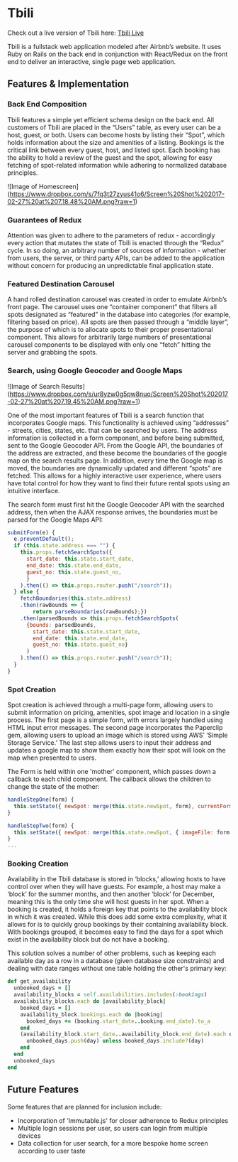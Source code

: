 # Tbili

Check out a live version of Tbili here:
[Tbili Live][tbili]

[tbili]: http://www.tbili.co/#/

 Tbili is a fullstack web application modeled after Airbnb’s website.
 It uses Ruby on Rails on the back end in conjunction with React/Redux
 on the front end to deliver an interactive,
 single page web application.

## Features & Implementation

### Back End Composition

Tbili features a simple yet efficient schema design on the back end.
All customers of Tbili are placed in the “Users” table, as every user can be a host,
guest, or both.  Users can become hosts by listing their “Spot”, which holds
information about the size and amenities of a listing.  Bookings is the critical
link between every guest, host, and listed spot.  Each booking has the ability to
hold a review of the guest and the spot, allowing for easy fetching of spot-related
information while adhering to normalized database principles.

![Image of Homescreen]
(https://www.dropbox.com/s/7fq3t27zyus41o6/Screen%20Shot%202017-02-27%20at%207.18.48%20AM.png?raw=1)

### Guarantees of Redux

Attention was given to adhere to the parameters of redux - accordingly every
action that mutates the state of Tbili is enacted through the “Redux” cycle.
In so doing, an arbitrary number of sources of information - whether from
users, the server, or third party APIs, can be added to the application
without concern for producing an unpredictable final application state.


### Featured Destination Carousel

A hand rolled destination carousel was created in order to emulate Airbnb’s
front page.  The carousel uses one “container component” that filters all
spots designated as “featured” in the database into categories (for example,
filtering based on price).  All spots are then passed through a “middle layer”,
the purpose of which is to allocate spots to their proper presentational
component.  This allows for arbitrarily large numbers of presentational
carousel components to be displayed with only one “fetch” hitting the server and
grabbing the spots.



### Search, using Google Geocoder and Google Maps

![Image of Search Results]
(https://www.dropbox.com/s/ur8yzw0g5pw8nuo/Screen%20Shot%202017-02-27%20at%207.19.45%20AM.png?raw=1)

One of the most important features of Tbili is a search function that incorporates
Google maps.  This functionality is achieved using “addresses” - streets, cities,
states, etc. that can be searched by users.  The address information is
collected in a form component, and before being submitted, sent to the Google
Geocoder API.  From the Google API, the boundaries of the address are extracted,
and these become the boundaries of the google map on the search results page.
In addition, every time the Google map is moved, the boundaries are dynamically updated
and different “spots” are fetched.  This allows for a highly interactive user experience,
where users have total control for how they want
to find their future rental spots using an intuitive interface.

The search form must first hit the Google Geocoder API with the searched
address, then when the AJAX response arrives, the boundaries must be parsed
for the Google Maps API:

```javascript
submitForm(e) {
  e.preventDefault();
  if (this.state.address === "") {
    this.props.fetchSearchSpots({
      start_date: this.state.start_date,
      end_date: this.state.end_date,
      guest_no: this.state.guest_no,
      }
    ).then(() => this.props.router.push("/search"));
  } else {
    fetchBoundaries(this.state.address)
    .then(rawBounds => {
        return parseBoundaries(rawBounds);})
    .then(parsedBounds => this.props.fetchSearchSpots(
      {bounds: parsedBounds,
        start_date: this.state.start_date,
        end_date: this.state.end_date,
        guest_no: this.state.guest_no}
      )
    ).then(() => this.props.router.push("/search"));
  }
}
```

### Spot Creation

Spot creation is achieved through a multi-page form, allowing users to
submit information on pricing, amenities, spot image and location in a
single process.  The first page is a simple form, with errors largely
handled using HTML input error messages.  The second page incorporates
the Paperclip gem, allowing users to upload an image which is stored using
AWS’ ‘Simple Storage Service.’  The last step allows users to input their
address and updates a google map to show them exactly how their spot will
look on the map when presented to users.

The Form is held within one 'mother' component, which passes down a callback
to each child component.  The callback allows the children to change
the state of the mother:

```javascript
handleStepOne(form) {
  this.setState({ newSpot: merge(this.state.newSpot, form), currentForm: 1 });
}

handleStepTwo(form) {
  this.setState({ newSpot: merge(this.state.newSpot, { imageFile: form }), currentForm: 2 });
}
...
```

### Booking Creation

Availability in the Tbili database is stored in ‘blocks,’ allowing hosts
 to have control over when they will have guests.  For example, a host may
 make a ‘block’ for the summer months, and then another ‘block’ for
 December, meaning this is the only time she will host guests in her spot.
 When a booking is created, it holds a foreign key that points to the
 availability block in which it was created.  While this does add some
 extra complexity, what it allows for is to quickly group bookings by their
 containing availability block.  With bookings grouped, it becomes easy
 to find the days for a spot which exist in the availability block but
 do not have a booking.

This solution solves a number of other problems, such as keeping each
available day as a row in a database (given database size constraints)
and dealing with date ranges without one table holding the other's
primary key:

```Ruby
def get_availability
  unbooked_days = []
  availability_blocks = self.availabilities.includes(:bookings)
  availability_blocks.each do |availability_block|
    booked_days = []
    availability_block.bookings.each do |booking|
      booked_days += (booking.start_date..booking.end_date).to_a
    end
    (availability_block.start_date..availability_block.end_date).each do |day|
      unbooked_days.push(day) unless booked_days.include?(day)
    end
  end
  unbooked_days
end
```


## Future Features

Some features that are planned for inclusion include:

 * Incorporation of 'Immutable.js' for closer adherence to Redux principles
 * Multiple login sessions per user, so users can login from multiple devices
 * Data collection for user search, for a more bespoke home screen according to user taste
